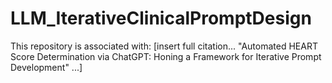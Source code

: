# LLM_IterativeClinicalPromptDesign

This repository is associated with: 
[insert full citation... "Automated HEART Score Determination via ChatGPT: Honing a Framework for Iterative Prompt Development" ...] 
